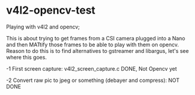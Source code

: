# v4l2-opencv-test

Playing with v4l2 and opencv;

This is about trying to get frames from a CSI camera plugged into a Nano and then MATtify those frames to be able to play with them on opencv.
Reason to  do this is to find alternatives to gstreamer and libargus, let's see where this goes.

 -1 First screen capture: v4l2_screen_capture.c  DONE, Not Opencv yet
 
 -2 Convert raw pic to jpeg or something (debayer and compress): NOT DONE
